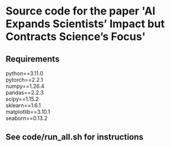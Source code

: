 # Source code for the paper 'AI Expands Scientists’ Impact but Contracts Science’s Focus'

## Requirements
python==3.11.0\
pytorch==2.2.1\
numpy==1.26.4\
pandas==2.2.3\
scipy==1.15.2\
sklearn==1.6.1\
matplotlib==3.10.1\
seaborn==0.13.2

## See code/run_all.sh for instructions
